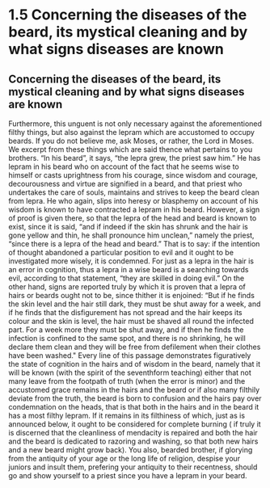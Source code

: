 # 1.5 Concerning the diseases of the beard, its mystical cleaning and by what signs diseases are known

## Concerning the diseases of the beard, its mystical cleaning and by what signs diseases are known

Furthermore, this unguent is not only necessary against the aforementioned filthy things, but also against the lepram which are accustomed to occupy beards. If you do not believe me, ask Moses, or rather, the Lord in Moses. We excerpt from these things which are said thence what pertains to you brothers. “In his beard”, it says, “the lepra grew, the priest saw him.” He has lepram in his beard who on account of the fact that he seems wise to himself or casts uprightness from his courage, since wisdom and courage, decourousness and virtue are signified in a beard, and that priest who undertakes the care of souls, maintains and strives to keep the beard clean from lepra. He who again, slips into heresy or blasphemy on account of his wisdom is known to have contracted a lepram in his beard. However, a sign of proof is given there, so that the lepra of the head and beard is known to exist, since it is said, “and if indeed if the skin has shrunk and the hair is gone yellow and thin, he shall pronounce him unclean,” namely the priest, “since there is a lepra of the head and beard.” That is to say: if the intention of thought abandoned a particular position to evil and it ought to be investigated more wisely, it is condemned. For just as a lepra in the hair is an error in cognition, thus a lepra in a wise beard is a searching towards evil, according to that statement, “they are skilled in doing evil.” On the other hand, signs are reported truly by which it is proven that a lepra of hairs or beards ought not to be, since thither it is enjoined: “But if he finds the skin level and the hair still dark, they must be shut away for a week, and if he finds that the disfigurement has not spread and the hair keeps its colour and the skin is level, the hair must be shaved all round the infected part. For a week more they must be shut away, and if then he finds the infection is confined to the same spot, and there is no shrinking, he will declare them clean and they will be free from defilement when their clothes have been washed." Every line of this passage demonstrates figuratively the state of cognition in the hairs and of wisdom in the beard, namely that it will be known \(with the spirit of the seventhform teaching\) either that not many leave from the footpath of truth \(when the error is minor\) and the accustomed grace remains in the hairs and the beard or if also many filthily deviate from the truth, the beard is born to confusion and the hairs pay over condemnation on the heads, that is that both in the hairs and in the beard it has a most filthy lepram. If it remains in its filthiness of which, just as is announced below, it ought to be considered for complete burning \( if truly it is discerned that the cleanliness of mendacity is repaired and both the hair and the beard is dedicated to razoring and washing, so that both new hairs and a new beard might grow back\). You also, bearded brother, if glorying from the antiquity of your age or the long life of religion, despise your juniors and insult them, prefering your antiquity to their recentness, should go and show yourself to a priest since you have a lepram in your beard.

